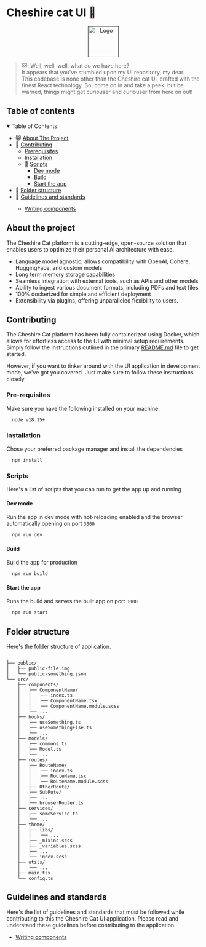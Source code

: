 # Cheshire cat UI 🎨

<!-- PROJECT LOGO -->
<div align="center">
  <a href="">
    <img src="https://cdn-icons-png.flaticon.com/512/3394/3394293.png" alt="Logo" width="80" height="80">
  </a>
</div>

> 🐱: Well, well, well, what do we have here?\
> It appears that you've stumbled upon my UI repository, my dear.\
> This codebase is none other than the Cheshire cat UI, crafted with the finest React technology. So, come on in and
> take a peek, but be warned, things might get curiouser and curiouser from here on out!

## Table of contents

<!-- TABLE OF CONTENTS -->
<details open>
  <summary>Table of Contents</summary>
  <ul>
    <li>😺 <a href="#about-the-project">About The Project</a></li>
    <li>
      🎸 <a href="#contributing">Contributing</a>
      <ul>
        <li><a href="#prerequisites">Prerequisites</a></li>
        <li><a href="#installation">Installation</a></li>
            <li>💾 <a href="#scripts">Scripts</a>
            <ul>
                <li><a href="#dev-mode">Dev mode</a></li>
                <li><a href="#build">Build</a></li>
                <li><a href="#start-the-app">Start the app</a></li>
            </ul>
        </li>
      </ul>
    </li>
    <li>📂 <a href="#folder-structure">Folder structure</a></li>
    <li>
    💪 <a href="#guidelines-and-standards">Guidelines and standards</a></li>
    <ul>
        <li><a href="./src/components/README.md">Writing components</a></li>
    </ul>
  </ul>
</details>

## About the project

The Cheshire Cat platform is a cutting-edge, open-source solution that enables users to optimize their personal AI
architecture with ease.

- Language model agnostic, allows compatibility with OpenAI, Cohere, HuggingFace, and custom models
- Long term memory storage capabilities
- Seamless integration with external tools, such as APIs and other models
- Ability to ingest various document formats, including PDFs and text files
- 100% dockerized for simple and efficient deployment
- Extensibility via plugins, offering unparalleled flexibility to users.

## Contributing

The Cheshire Cat platform has been fully containerized using Docker, which allows for effortless access to the UI with
minimal setup requirements.\
Simply follow the instructions outlined in the
primary [README.md](https://github.com/pieroit/cheshire-cat/blob/main/README.md) file to get started.

However, if you want to tinker around with the UI application in development mode, we've got you covered.
Just make sure to follow these instructions closely

### Pre-requisites

Make sure you have the following installed on your machine:

```bash
  node v18.15+
```

### Installation

Chose your preferred package manager and install the dependencies

```bash
  npm install
```

### Scripts

Here's a list of scripts that you can run to get the app up and running

#### Dev mode

Run the app in dev mode with hot-reloading enabled and the browser automatically opening on port `3000`

```bash
  npm run dev
```

#### Build

Build the app for production

```bash
  npm run build
```

#### Start the app

Runs the build and serves the built app on port `3000`

```bash
  npm run start
```

## Folder structure

Here's the folder structure of application.

```
.
├── public/
│   ├── public-file.img
│   └── public-something.json
└── src/
    ├── components/
    │   ├── ComponentName/
    │   │   ├── index.ts
    │   │   ├── ComponentName.tsx
    │   │   └── ComponentName.module.scss
    │   └── ...
    ├── hooks/
    │   ├── useSomething.ts
    │   ├── useSomethingElse.ts
    │   └── ...
    ├── models/
    │   ├── commons.ts
    │   ├── Model.ts
    │   └── ...
    ├── routes/
    │   ├── RouteName/
    │   │   ├── index.ts
    │   │   ├── RouteName.tsx
    │   │   └── RouteName.module.scss
    │   ├── OtherRoute/
    │   ├── SubRute/
    │   ├── ...
    │   └── browserRouter.ts
    ├── services/
    │   ├── someService.ts
    │   └── ...
    ├── theme/
    │   ├── libs/
    │   │   └── ...
    │   ├── _mixins.scss
    │   ├── _variables.scss
    │   ├── ...
    │   └── index.scss
    ├── utils/
    │   └── ...
    ├── main.tsx
    └── config.ts
```

## Guidelines and standards

Here's the list of guidelines and standards that must be followed while contributing to this the Cheshire Cat UI
application.
Please read and understand these guidelines before contributing to the application.

- [Writing components](./src/components/README.md)

